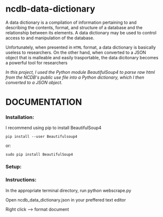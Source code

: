 # ncdb-data-dictionary
A data dictionary is a compilation of information pertaining to and describing the contents, format, and structure of a database and the relationship between its elements. A data dictionary may be used to control access to and manipulation of the database.

Unfortunately, when presented in `HTML` format, a data dictionary is basically useless to researchers. On the other hand, when converted to a JSON object that is malleable and easily trasportable, the data dicitonary becomes a powerful tool for researchers 

*In this project, I used the Python module BeautifulSoup4 to parse raw html from the NCDB's public use file into a Python dictionary, which I then converted to a JSON object.* 

# DOCUMENTATION 

### Installation:
I recommend using pip to install BeautifulSoup4

`pip install --user Beautifulsoup4`

or:

`sudo pip install BeautifulSoup4`

### Setup:



### Instructions:

In the appropriate terminal directory, run python webscrape.py

Open ncdb_data_dictionary.json in your preffered text editor 

Right click --> format document 

